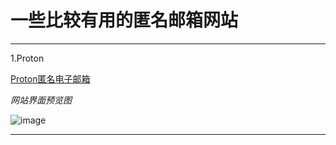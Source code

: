 # 一些比较有用的匿名邮箱网站

----------------------

1.Proton

[Proton匿名电子邮箱](https://proton.me "Proton匿名电子邮箱")

*网站界面预览图*

![image](/img/实用网站/匿名邮箱/2.png)

----------------------